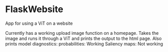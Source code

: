 # FlaskWebsite
App for using a ViT on a website

Currently has a working upload image function on a homepage.
Takes the image and runs it through a ViT and prints the output to the html page. 
Also prints model diagnostics:
probabilities: Working
Saliency maps: Not working
